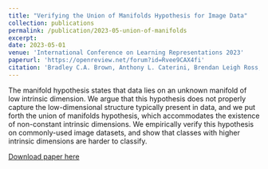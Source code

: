 ```yaml
---
title: "Verifying the Union of Manifolds Hypothesis for Image Data"
collection: publications
permalink: /publication/2023-05-union-of-manifolds
excerpt: 
date: 2023-05-01
venue: 'International Conference on Learning Representations 2023'
paperurl: 'https://openreview.net/forum?id=Rvee9CAX4fi'
citation: 'Bradley C.A. Brown, Anthony L. Caterini, Brendan Leigh Ross, Jesse C. Cresswell, and Gabriel Loaiza-Ganem. Verifying the Union of Manifolds Hypothesis for Image Data. International Conference on Learning Representations, 2023.'
---
```

The manifold hypothesis states that data lies on an unknown manifold of low intrinsic dimension. We argue that this hypothesis does not properly capture the low-dimensional structure typically present in data, and we put forth the union of manifolds hypothesis, which accommodates the existence of non-constant intrinsic dimensions. We empirically verify this hypothesis on commonly-used image datasets, and show that classes with higher intrinsic dimensions are harder to classify.

[Download paper here](https://openreview.net/pdf?id=Rvee9CAX4fi)